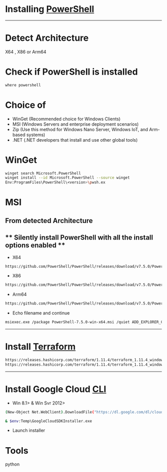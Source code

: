 # Installing [PowerShell](https://learn.microsoft.com/en-us/powershell/scripting/install/installing-powershell-on-windows?view=powershell-7.5)

---

# Detect Architecture
X64 , X86 or Arm64

# Check if PowerShell is installed
```cmd
where powershell
```
# Choice of 
- WinGet (Recommended choice for Windows Clients)
- MSI (Windows Servers and enterprise deployment scenarios)
- Zip (Use this method for Windows Nano Server, Windows IoT, and Arm-based systems)
- .NET (.NET developers that install and use other global tools)
# WinGet
```bash
winget search Microsoft.PowerShell
winget install --id Microsoft.PowerShell --source winget
Env:ProgramFiles\PowerShell\<version>\pwsh.ex
```
# MSI
## From detected Architecture
## ** Silently install PowerShell with all the install options enabled **
- X64
```bash
https://github.com/PowerShell/PowerShell/releases/download/v7.5.0/PowerShell-7.5.0-win-x64.zip
```
- X86
```bash
https://github.com/PowerShell/PowerShell/releases/download/v7.5.0/PowerShell-7.5.0-win-x86.msi
```
- Arm64
```bash
https://github.com/PowerShell/PowerShell/releases/download/v7.5.0/PowerShell-7.5.0-win-arm64.msi
```
- Echo filename and continue
```bash
msiexec.exe /package PowerShell-7.5.0-win-x64.msi /quiet ADD_EXPLORER_CONTEXT_MENU_OPENPOWERSHELL=1 ADD_FILE_CONTEXT_MENU_RUNPOWERSHELL=1 ENABLE_PSREMOTING=1 REGISTER_MANIFEST=1 USE_MU=1 ENABLE_MU=1 ADD_PATH=1
```

---

# Install [Terraform](https://developer.hashicorp.com/terraform/install)
```bash
https://releases.hashicorp.com/terraform/1.11.4/terraform_1.11.4_windows_386.zip
https://releases.hashicorp.com/terraform/1.11.4/terraform_1.11.4_windows_amd64.zip
```

---

# Install Google Cloud [CLI](https://cloud.google.com/sdk/docs/install#windows)
- Win 8.1> & Win Svr 2012>
```bash
(New-Object Net.WebClient).DownloadFile("https://dl.google.com/dl/cloudsdk/channels/rapid/GoogleCloudSDKInstaller.exe", "$env:Temp\GoogleCloudSDKInstaller.exe")

& $env:Temp\GoogleCloudSDKInstaller.exe
```
- Launch installer

# Tools
python




